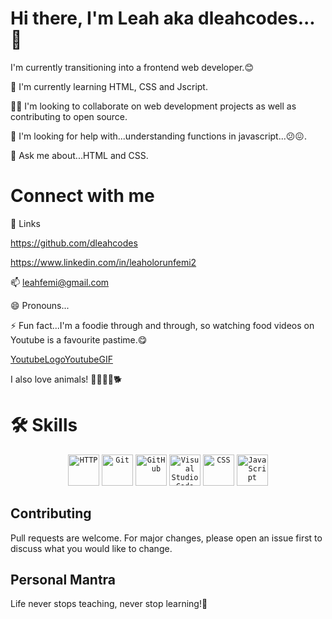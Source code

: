 # Hi there, I'm Leah aka dleahcodes...👋

I'm currently transitioning into a frontend web developer.😊

🧠 I'm currently learning HTML, CSS and Jscript.

👯‍♀️ I'm looking to collaborate on web development projects as well as contributing to open source.

🤔 I'm looking for help with...understanding functions in javascript...😕😖.

💬 Ask me about...HTML and CSS.



# Connect with me

🔗 Links

 https://github.com/dleahcodes

https://www.linkedin.com/in/leaholorunfemi2

📫 leahfemi@gmail.com



😄 Pronouns...

⚡️ Fun fact...I'm a foodie through and through, so watching food videos on Youtube is a favourite pastime.😋

[YoutubeLogoYoutubeGIF](https://user-images.githubusercontent.com/114403437/198611213-beca7972-6b05-4192-ac7e-c37fa2c3e30a.gif)
  </br>
  
I also love animals! 🐕‍🦺🐕‍😻🐕‍


 
# 🛠 Skills

<div align="center">
	<code><img height="50" src="https://user-images.githubusercontent.com/25181517/192107854-765620d7-f909-4953-a6da-36e1ef69eea6.png" alt="HTTP" title="HTTP" /></code>
	<code><img height="50" src="https://user-images.githubusercontent.com/25181517/192108372-f71d70ac-7ae6-4c0d-8395-51d8870c2ef0.png" alt="Git" title="Git" /></code>
	<code><img height="50" src="https://user-images.githubusercontent.com/25181517/192108374-8da61ba1-99ec-41d7-80b8-fb2f7c0a4948.png" alt="GitHub" title="GitHub" /></code>
	<code><img height="50" src="https://user-images.githubusercontent.com/25181517/192108891-d86b6220-e232-423a-bf5f-90903e6887c3.png" alt="Visual Studio Code" title="Visual Studio Code" /></code>
	<code><img height="50" src="https://user-images.githubusercontent.com/25181517/183898674-75a4a1b1-f960-4ea9-abcb-637170a00a75.png" alt="CSS" title="CSS" /></code>
	<code><img height="50" src="https://user-images.githubusercontent.com/25181517/117447155-6a868a00-af3d-11eb-9cfe-245df15c9f3f.png" alt="JavaScript" title="JavaScript" /></code>
</div>

## Contributing

Pull requests are welcome. For major changes, please open an issue first to discuss what you would like to change.


## Personal Mantra
 Life never stops teaching, never stop learning!🍁


<!---
dleahcodes/dleahcodes is a ✨ special ✨ repository because its `README.md` (this file) appears on your GitHub profile.
You can click the Preview link to take a look at your changes.
--->
